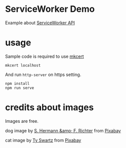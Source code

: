 # ServiceWorker Demo
Example about [ServiceWorker API](https://developer.mozilla.org/en-US/docs/Web/API/Service_Worker_API)

# usage
Sample code is required to use [mkcert](https://github.com/FiloSottile/mkcert)

```
mkcert localhost
```

And run `http-server`  on https setting.
```
npm install
npm run serve
```

# credits about images
Images are free.

dog image by <a href="https://pixabay.com/users/pixel2013-2364555/?utm_source=link-attribution&amp;utm_medium=referral&amp;utm_campaign=image&amp;utm_content=3380548">S. Hermann &amp;amp; F. Richter</a> from <a href="https://pixabay.com/?utm_source=link-attribution&amp;utm_medium=referral&amp;utm_campaign=image&amp;utm_content=3380548">Pixabay</a>

cat image by <a href="https://pixabay.com/users/ty_swartz-617282/?utm_source=link-attribution&amp;utm_medium=referral&amp;utm_campaign=image&amp;utm_content=551554">Ty Swartz</a> from <a href="https://pixabay.com/?utm_source=link-attribution&amp;utm_medium=referral&amp;utm_campaign=image&amp;utm_content=551554">Pixabay</a>
